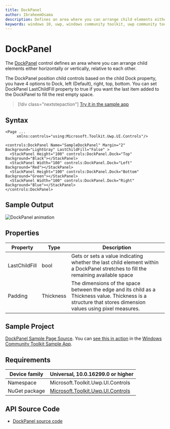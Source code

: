 ```yaml
---
title: DockPanel
author: IbraheemOsama
description: Defines an area where you can arrange child elements either horizontally or vertically, relative to each other.
keywords: windows 10, uwp, windows community toolkit, uwp community toolkit, uwp toolkit, DockPanel, XAML Control, xaml
---
```


# DockPanel

The [DockPanel](/dotnet/api/microsoft.toolkit.uwp.ui.controls.dockpanel) control defines an area where you can arrange child elements either horizontally or vertically, relative to each other.

The DockPanel position child controls based on the child Dock property, you have 4 options to Dock, left (Default), right, top, bottom.
You can set DockPanel LastChildFill property to true if you want the last item added to the DockPanel to fill the rest empty space.

> [!div class="nextstepaction"]
> [Try it in the sample app](uwpct://Controls?sample=DockPanel)

## Syntax

```xaml
<Page ...
     xmlns:controls="using:Microsoft.Toolkit.Uwp.UI.Controls"/>

<controls:DockPanel Name="SampleDockPanel" Margin="2" Background="LightGray" LastChildFill="False" >
  <StackPanel Height="100" controls:DockPanel.Dock="Top" Background="Black"></StackPanel>
  <StackPanel Width="100" controls:DockPanel.Dock="Left" Background="Red"></StackPanel>
  <StackPanel Height="100" controls:DockPanel.Dock="Bottom" Background="Green"></StackPanel>
  <StackPanel Width="100" controls:DockPanel.Dock="Right" Background="Blue"></StackPanel>
</controls:DockPanel>
```

## Sample Output

![DockPanel animation](../resources/images/Controls/DockPanel.gif)

## Properties

| Property | Type | Description |
| -- | -- | -- |
| LastChildFill | bool | Gets or sets a value indicating whether the last child element within a DockPanel stretches to fill the remaining available space |
| Padding | Thickness | The dimensions of the space between the edge and its child as a Thickness value. Thickness is a structure that stores dimension values using pixel measures. |

## Sample Project

[DockPanel Sample Page Source](https://github.com/windows-toolkit/WindowsCommunityToolkit/tree/rel/7.0.0/Microsoft.Toolkit.Uwp.SampleApp/SamplePages/DockPanel). You can [see this in action](uwpct://Controls?sample=DockPanel) in the [Windows Community Toolkit Sample App](https://aka.ms/windowstoolkitapp).

## Requirements

| Device family | Universal, 10.0.16299.0 or higher |
| -- | -- |
| Namespace | Microsoft.Toolkit.Uwp.UI.Controls |
| NuGet package | [Microsoft.Toolkit.Uwp.UI.Controls](https://www.nuget.org/packages/Microsoft.Toolkit.Uwp.UI.Controls/) |

## API Source Code

* [DockPanel source code](https://github.com/windows-toolkit/WindowsCommunityToolkit/tree/rel/7.0.0/Microsoft.Toolkit.Uwp.UI.Controls.Primitives/DockPanel)
